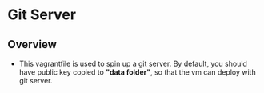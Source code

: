 # Git Server 
## Overview
- This vagrantfile is used to spin up a git server. By default, you should have public key copied to **"data folder"**, so that the vm can deploy with git server.


